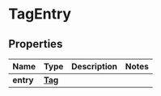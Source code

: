 

# TagEntry

## Properties

Name | Type | Description | Notes
------------ | ------------- | ------------- | -------------
**entry** | [**Tag**](Tag.md) |  | 




